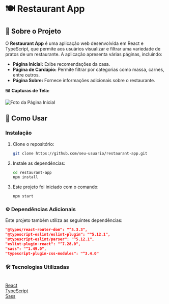 # 🍽️ Restaurant App

## 📝 Sobre o Projeto

O **Restaurant App** é uma aplicação web desenvolvida em React e TypeScript, que permite aos usuários visualizar e filtrar uma variedade de pratos de um restaurante. A aplicação apresenta várias páginas, incluindo:

- **Página Inicial:** Exibe recomendações da casa.
- **Página de Cardápio:** Permite filtrar por categorias como massa, carnes, entre outros.
- **Página Sobre:** Fornece informações adicionais sobre o restaurante.

🖼️ **Capturas de Tela:**

![Foto da Página Inicial](https://github.com/Matheus1415/restaurante/blob/main/fotoReadm.png)

## 🚀 Como Usar

### Instalação

1. Clone o repositório:

    ```bash
    git clone https://github.com/seu-usuario/restaurant-app.git
    ```

2. Instale as dependências:

    ```bash
    cd restaurant-app
    npm install
    ```

3. Este projeto foi iniciado com o comando:

    ```bash
    npm start
    ```

### ⚙️ Dependências Adicionais

Este projeto também utiliza as seguintes dependências:

```json
"@types/react-router-dom": "^5.3.3",
"@typescript-eslint/eslint-plugin": "^5.12.1",
"@typescript-eslint/parser": "^5.12.1",
"eslint-plugin-react": "^7.28.0",
"sass": "^1.49.0",
"typescript-plugin-css-modules": "^3.4.0"
```

### 🛠️ Tecnologias Utilizadas

</br> [React](https://pt-br.legacy.reactjs.org/docs/getting-started.html) 
</br> [TypeScript](https://www.typescriptlang.org/pt/docs/)
</br> [Sass](https://sass-lang.com/documentation/) 

